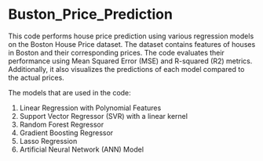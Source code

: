 # Buston_Price_Prediction
This code performs house price prediction using various regression models on the Boston House Price dataset. The dataset contains features of houses in Boston and their corresponding prices. The code evaluates their performance using Mean Squared Error (MSE) and R-squared (R2) metrics. Additionally, it also visualizes the predictions of each model compared to the actual prices.

The models that are used in the code:
1. Linear Regression with Polynomial Features
2. Support Vector Regressor (SVR) with a linear kernel
3. Random Forest Regressor
4. Gradient Boosting Regressor
5. Lasso Regression
6. Artificial Neural Network (ANN) Model
